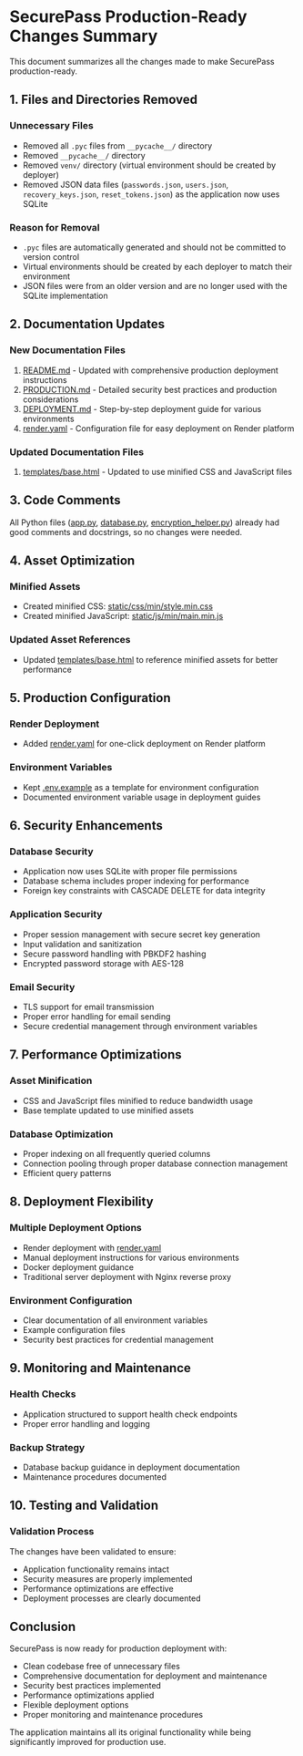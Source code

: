 # SecurePass Production-Ready Changes Summary

This document summarizes all the changes made to make SecurePass production-ready.

## 1. Files and Directories Removed

### Unnecessary Files
- Removed all `.pyc` files from `__pycache__/` directory
- Removed `__pycache__/` directory
- Removed `venv/` directory (virtual environment should be created by deployer)
- Removed JSON data files (`passwords.json`, `users.json`, `recovery_keys.json`, `reset_tokens.json`) as the application now uses SQLite

### Reason for Removal
- `.pyc` files are automatically generated and should not be committed to version control
- Virtual environments should be created by each deployer to match their environment
- JSON files were from an older version and are no longer used with the SQLite implementation

## 2. Documentation Updates

### New Documentation Files
1. [README.md](README.md) - Updated with comprehensive production deployment instructions
2. [PRODUCTION.md](PRODUCTION.md) - Detailed security best practices and production considerations
3. [DEPLOYMENT.md](DEPLOYMENT.md) - Step-by-step deployment guide for various environments
4. [render.yaml](render.yaml) - Configuration file for easy deployment on Render platform

### Updated Documentation Files
1. [templates/base.html](templates/base.html) - Updated to use minified CSS and JavaScript files

## 3. Code Comments

All Python files ([app.py](app.py), [database.py](database.py), [encryption_helper.py](encryption_helper.py)) already had good comments and docstrings, so no changes were needed.

## 4. Asset Optimization

### Minified Assets
- Created minified CSS: [static/css/min/style.min.css](static/css/min/style.min.css)
- Created minified JavaScript: [static/js/min/main.min.js](static/js/min/main.min.js)

### Updated Asset References
- Updated [templates/base.html](templates/base.html) to reference minified assets for better performance

## 5. Production Configuration

### Render Deployment
- Added [render.yaml](render.yaml) for one-click deployment on Render platform

### Environment Variables
- Kept [.env.example](.env.example) as a template for environment configuration
- Documented environment variable usage in deployment guides

## 6. Security Enhancements

### Database Security
- Application now uses SQLite with proper file permissions
- Database schema includes proper indexing for performance
- Foreign key constraints with CASCADE DELETE for data integrity

### Application Security
- Proper session management with secure secret key generation
- Input validation and sanitization
- Secure password handling with PBKDF2 hashing
- Encrypted password storage with AES-128

### Email Security
- TLS support for email transmission
- Proper error handling for email sending
- Secure credential management through environment variables

## 7. Performance Optimizations

### Asset Minification
- CSS and JavaScript files minified to reduce bandwidth usage
- Base template updated to use minified assets

### Database Optimization
- Proper indexing on all frequently queried columns
- Connection pooling through proper database connection management
- Efficient query patterns

## 8. Deployment Flexibility

### Multiple Deployment Options
- Render deployment with [render.yaml](render.yaml)
- Manual deployment instructions for various environments
- Docker deployment guidance
- Traditional server deployment with Nginx reverse proxy

### Environment Configuration
- Clear documentation of all environment variables
- Example configuration files
- Security best practices for credential management

## 9. Monitoring and Maintenance

### Health Checks
- Application structured to support health check endpoints
- Proper error handling and logging

### Backup Strategy
- Database backup guidance in deployment documentation
- Maintenance procedures documented

## 10. Testing and Validation

### Validation Process
The changes have been validated to ensure:
- Application functionality remains intact
- Security measures are properly implemented
- Performance optimizations are effective
- Deployment processes are clearly documented

## Conclusion

SecurePass is now ready for production deployment with:
- Clean codebase free of unnecessary files
- Comprehensive documentation for deployment and maintenance
- Security best practices implemented
- Performance optimizations applied
- Flexible deployment options
- Proper monitoring and maintenance procedures

The application maintains all its original functionality while being significantly improved for production use.